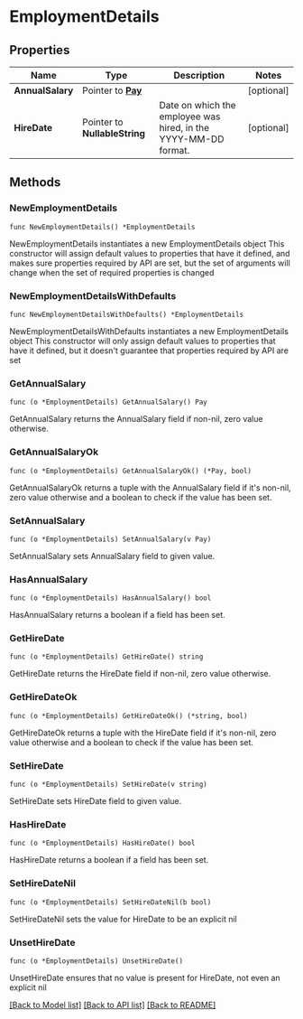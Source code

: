 # EmploymentDetails

## Properties

Name | Type | Description | Notes
------------ | ------------- | ------------- | -------------
**AnnualSalary** | Pointer to [**Pay**](Pay.md) |  | [optional] 
**HireDate** | Pointer to **NullableString** | Date on which the employee was hired, in the YYYY-MM-DD format. | [optional] 

## Methods

### NewEmploymentDetails

`func NewEmploymentDetails() *EmploymentDetails`

NewEmploymentDetails instantiates a new EmploymentDetails object
This constructor will assign default values to properties that have it defined,
and makes sure properties required by API are set, but the set of arguments
will change when the set of required properties is changed

### NewEmploymentDetailsWithDefaults

`func NewEmploymentDetailsWithDefaults() *EmploymentDetails`

NewEmploymentDetailsWithDefaults instantiates a new EmploymentDetails object
This constructor will only assign default values to properties that have it defined,
but it doesn't guarantee that properties required by API are set

### GetAnnualSalary

`func (o *EmploymentDetails) GetAnnualSalary() Pay`

GetAnnualSalary returns the AnnualSalary field if non-nil, zero value otherwise.

### GetAnnualSalaryOk

`func (o *EmploymentDetails) GetAnnualSalaryOk() (*Pay, bool)`

GetAnnualSalaryOk returns a tuple with the AnnualSalary field if it's non-nil, zero value otherwise
and a boolean to check if the value has been set.

### SetAnnualSalary

`func (o *EmploymentDetails) SetAnnualSalary(v Pay)`

SetAnnualSalary sets AnnualSalary field to given value.

### HasAnnualSalary

`func (o *EmploymentDetails) HasAnnualSalary() bool`

HasAnnualSalary returns a boolean if a field has been set.

### GetHireDate

`func (o *EmploymentDetails) GetHireDate() string`

GetHireDate returns the HireDate field if non-nil, zero value otherwise.

### GetHireDateOk

`func (o *EmploymentDetails) GetHireDateOk() (*string, bool)`

GetHireDateOk returns a tuple with the HireDate field if it's non-nil, zero value otherwise
and a boolean to check if the value has been set.

### SetHireDate

`func (o *EmploymentDetails) SetHireDate(v string)`

SetHireDate sets HireDate field to given value.

### HasHireDate

`func (o *EmploymentDetails) HasHireDate() bool`

HasHireDate returns a boolean if a field has been set.

### SetHireDateNil

`func (o *EmploymentDetails) SetHireDateNil(b bool)`

 SetHireDateNil sets the value for HireDate to be an explicit nil

### UnsetHireDate
`func (o *EmploymentDetails) UnsetHireDate()`

UnsetHireDate ensures that no value is present for HireDate, not even an explicit nil

[[Back to Model list]](../README.md#documentation-for-models) [[Back to API list]](../README.md#documentation-for-api-endpoints) [[Back to README]](../README.md)


